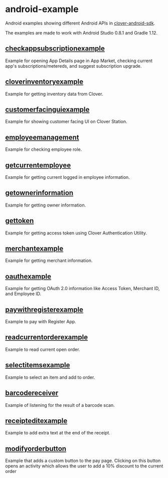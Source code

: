 android-example
===============

Android examples showing different Android APIs in [clover-android-sdk](https://github.com/clover/clover-android-sdk).


The examples are made to work with Android Studio 0.8.1 and Gradle 1.12.


[checkappsubscriptionexample](https://github.com/clover/android-example/tree/master/checkappsubscriptionexample)
---
Example for opening App Details page in App Market, checking current app's subscriptions/metereds, and suggest subscription upgrade.

[cloverinventoryexample](https://github.com/clover/android-example/tree/master/cloverinventoryexample)
---
Example for getting inventory data from Clover.

[customerfacinguiexample](https://github.com/clover/android-example/tree/master/customerfacinguiexample)
---
Example for showing customer facing UI on Clover Station.

[employeemanagement](https://github.com/clover/android-example/tree/master/employeemanagement)
---
Example for checking employee role.

[getcurrentemployee](https://github.com/clover/android-example/tree/master/getcurrentemployee)
---
Example for getting current logged in employee information.

[getownerinformation](https://github.com/clover/android-example/tree/master/getownerinformation)
---
Example for getting owner information.

[gettoken](https://github.com/clover/android-example/tree/master/gettoken)
---
Example for getting access token using Clover Authentication Utility.

[merchantexample](https://github.com/clover/android-example/tree/master/merchantexample)
---
Example for getting merchant information.

[oauthexample](https://github.com/clover/android-example/tree/master/oauthexample)
---
Example for getting OAuth 2.0 information like Access Token, Merchant ID, and Employee ID.

[paywithregisterexample](https://github.com/clover/android-example/tree/master/paywithregisterexample)
---
Example to pay with Register App.

[readcurrentorderexample](https://github.com/clover/android-example/tree/master/readcurrentorderexample)
---
Example to read current open order.

[selectitemsexample](https://github.com/clover/android-example/tree/master/selectitemsexample)
---
Example to select an item and add to order.

[barcodereceiver](https://github.com/clover/android-example/tree/master/barcodereceiver)
---
Example of listening for the result of a barcode scan.

[receipteditexample](https://github.com/clover/android-example/tree/master/receipteditexample)
---
Example to add extra text at the end of the receipt.

[modifyorderbutton](https://github.com/clover/android-example/tree/master/modifyorderbutton)
---
Example that adds a custom button to the pay page. Clicking on this button opens an activity which allows the user to add a 10% discount to the current order
